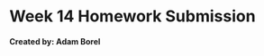 <html>

  <body>
      <h1>Week 14 Homework Submission</h1>
      <h4>Created by: Adam Borel</h4>
  </body>

</html>